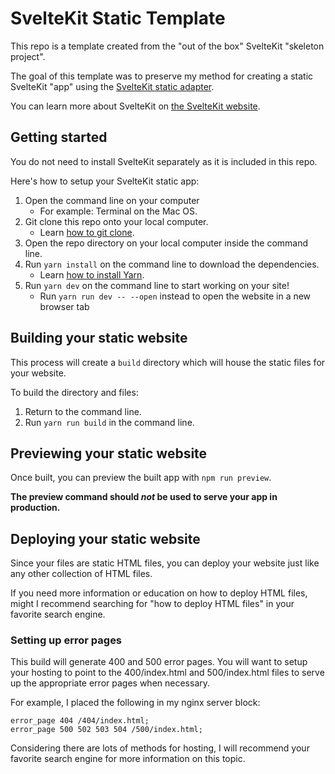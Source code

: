 # SvelteKit Static Template

This repo is a template created from the "out of the box" SvelteKit "skeleton project".

The goal of this template was to preserve my method for creating a static SvelteKit "app" using the [SvelteKit static adapter](https://github.com/sveltejs/kit/tree/master/packages/adapter-static).

You can learn more about SvelteKit on [the SvelteKit website](https://kit.svelte.dev/).

## Getting started

You do not need to install SvelteKit separately as it is included in this repo.

Here's how to setup your SvelteKit static app:

1. Open the command line on your computer
   - For example: Terminal on the Mac OS.
2. Git clone this repo onto your local computer.
   - Learn [how to git clone](https://docs.github.com/en/repositories/creating-and-managing-repositories/cloning-a-repository).
3. Open the repo directory on your local computer inside the command line.
4. Run `yarn install` on the command line to download the dependencies.
   - Learn [how to install Yarn](https://classic.yarnpkg.com/lang/en/docs/install/#mac-stable).
5. Run `yarn dev` on the command line to start working on your site!
   - Run `yarn run dev -- --open` instead to open the website in a new browser tab

## Building your static website

This process will create a `build` directory which will house the static files for your website.

To build the directory and files:

1. Return to the command line.
2. Run `yarn run build` in the command line.

## Previewing your static website

Once built, you can preview the built app with `npm run preview`.

**The preview command should _not_ be used to serve your app in production.**

## Deploying your static website

Since your files are static HTML files, you can deploy your website just like any other collection of HTML files.

If you need more information or education on how to deploy HTML files, might I recommend searching for "how to deploy HTML files" in your favorite search engine.

### Setting up error pages

This build will generate 400 and 500 error pages. You will want to setup your hosting to point to the 400/index.html and 500/index.html files to serve up the appropriate error pages when necessary.

For example, I placed the following in my nginx server block:

```
error_page 404 /404/index.html;
error_page 500 502 503 504 /500/index.html;
```

Considering there are lots of methods for hosting, I will recommend your favorite search engine for more information on this topic.
